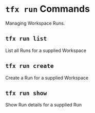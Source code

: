 # `tfx run` Commands

Managing Workspace Runs.

## `tfx run list`

List all Runs for a supplied Workspace

## `tfx run create`

Create a Run for a supplied Workspace

## `tfx run show`

Show Run details for a supplied Run
